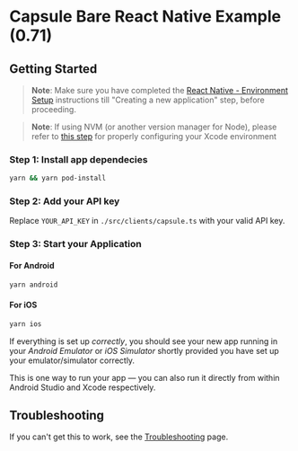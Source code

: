# Capsule Bare React Native Example (0.71)

## Getting Started

> **Note**: Make sure you have completed the [React Native - Environment Setup](https://reactnative.dev/docs/0.71/environment-setup) instructions till "Creating a new application" step, before proceeding.

> **Note**: If using NVM (or another version manager for Node), please refer to [this step](https://reactnative.dev/docs/0.71/environment-setup#optional-configuring-your-environment) for properly configuring your Xcode environment

### Step 1: Install app dependecies

```bash
yarn && yarn pod-install
```

### Step 2: Add your API key

Replace `YOUR_API_KEY` in `./src/clients/capsule.ts` with your valid API key.

### Step 3: Start your Application

#### For Android

```bash
yarn android
```

#### For iOS

```bash
yarn ios
```

If everything is set up _correctly_, you should see your new app running in your _Android Emulator_ or _iOS Simulator_ shortly provided you have set up your emulator/simulator correctly.

This is one way to run your app — you can also run it directly from within Android Studio and Xcode respectively.

## Troubleshooting

If you can't get this to work, see the [Troubleshooting](https://reactnative.dev/docs/0.71/troubleshooting) page.

